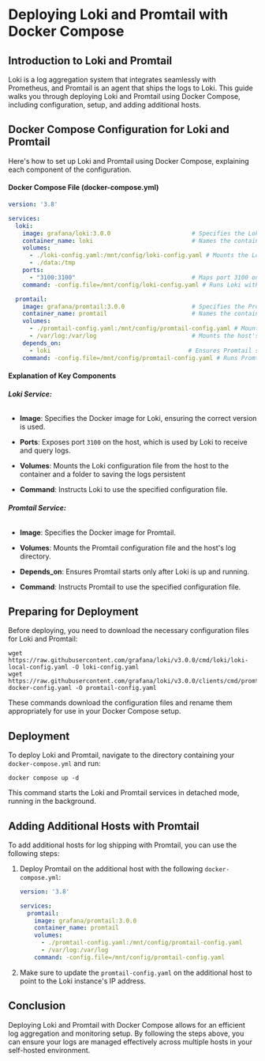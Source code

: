 # Deploying Loki and Promtail with Docker Compose

## Introduction to Loki and Promtail

Loki is a log aggregation system that integrates seamlessly with Prometheus, and Promtail is an agent that ships the logs to Loki. This guide walks you through deploying Loki and Promtail using Docker Compose, including configuration, setup, and adding additional hosts.

## Docker Compose Configuration for Loki and Promtail

Here's how to set up Loki and Promtail using Docker Compose, explaining each component of the configuration.

#### Docker Compose File (docker-compose.yml)

```yaml
version: '3.8'

services:
  loki:
    image: grafana/loki:3.0.0                       # Specifies the Loki Docker image and version.
    container_name: loki                            # Names the container for easier management.
    volumes:
      - ./loki-config.yaml:/mnt/config/loki-config.yaml # Mounts the Loki configuration file.
      - ./data:/tmp
    ports:
      - "3100:3100"                                 # Maps port 3100 on the host to port 3100 in the container.
    command: -config.file=/mnt/config/loki-config.yaml # Runs Loki with the specified configuration file.

  promtail:
    image: grafana/promtail:3.0.0                   # Specifies the Promtail Docker image and version.
    container_name: promtail                        # Names the container for easier management.
    volumes:
      - ./promtail-config.yaml:/mnt/config/promtail-config.yaml # Mounts the Promtail configuration file.
      - /var/log:/var/log                           # Mounts the host's log directory.
    depends_on:
      - loki                                       # Ensures Promtail starts after Loki.
    command: -config.file=/mnt/config/promtail-config.yaml # Runs Promtail with the specified configuration file.
```

#### Explanation of Key Components

###### **Loki Service:**

* **Image**: Specifies the Docker image for Loki, ensuring the correct version is used.

* **Ports**: Exposes port <code>3100</code> on the host, which is used by Loki to receive and query logs.

* **Volumes**: Mounts the Loki configuration file from the host to the container and a folder to saving the logs persistent

* **Command**: Instructs Loki to use the specified configuration file.

###### **Promtail Service:**

* **Image**: Specifies the Docker image for Promtail.

* **Volumes**: Mounts the Promtail configuration file and the host's log directory.

* **Depends_on**: Ensures Promtail starts only after Loki is up and running.

* **Command**: Instructs Promtail to use the specified configuration file.

## Preparing for Deployment

Before deploying, you need to download the necessary configuration files for Loki and Promtail:

```commandline
wget https://raw.githubusercontent.com/grafana/loki/v3.0.0/cmd/loki/loki-local-config.yaml -O loki-config.yaml
wget https://raw.githubusercontent.com/grafana/loki/v3.0.0/clients/cmd/promtail/promtail-docker-config.yaml -O promtail-config.yaml
```

These commands download the configuration files and rename them appropriately for use in your Docker Compose setup.

## Deployment

To deploy Loki and Promtail, navigate to the directory containing your <code>docker-compose.yml</code> and run:

```commandline
docker compose up -d
```

This command starts the Loki and Promtail services in detached mode, running in the background.

## Adding Additional Hosts with Promtail

To add additional hosts for log shipping with Promtail, you can use the following steps:

1. Deploy Promtail on the additional host with the following <code>docker-compose.yml</code>:

    ```yaml
    version: '3.8'
    
    services:
      promtail:
        image: grafana/promtail:3.0.0
        container_name: promtail
        volumes:
          - ./promtail-config.yaml:/mnt/config/promtail-config.yaml
          - /var/log:/var/log
        command: -config.file=/mnt/config/promtail-config.yaml
    ```
   
2. Make sure to update the <code>promtail-config.yaml</code> on the additional host to point to the Loki instance's IP address.

## Conclusion

Deploying Loki and Promtail with Docker Compose allows for an efficient log aggregation and monitoring setup. By following the steps above, you can ensure your logs are managed effectively across multiple hosts in your self-hosted environment.